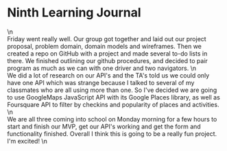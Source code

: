 # Ninth Learning Journal
\n  
Friday went really well. Our group got together and laid out our project proposal, problem domain, domain models and wireframes. Then we created a repo on GitHub with a project and made several to-do lists in there. We finished outlining our github procedures, and decided to pair program as much as we can with one driver and two navigators.
\n  
We did a lot of research on our API's and the TA's told us we could only have one API which was strange because I talked to several of my classmates who are all using more than one. So I've decided we are going to use GoogleMaps JavaScript API with its Google Places library, as well as Foursquare API to filter by checkins and popularity of places and activities.
\n  
We are all three coming into school on Monday morning for a few hours to start and finish our MVP, get our API's working and get the form and functionality finished. Overall I think this is going to be a really fun project. I'm excited!
\n  
